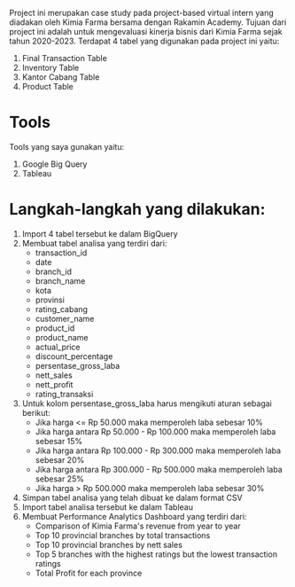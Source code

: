 Project ini merupakan case study pada project-based virtual intern yang diadakan oleh Kimia Farma bersama dengan Rakamin Academy. Tujuan dari project ini adalah untuk mengevaluasi kinerja bisnis dari Kimia Farma sejak tahun 2020-2023. Terdapat 4 tabel yang digunakan pada project ini yaitu:
1. Final Transaction Table
2. Inventory Table
3. Kantor Cabang Table
4. Product Table

# Tools
Tools yang saya gunakan yaitu:
1. Google Big Query
2. Tableau

# Langkah-langkah yang dilakukan:
1. Import 4 tabel tersebut ke dalam BigQuery
2. Membuat tabel analisa yang terdiri dari:
   - transaction_id
   - date
   - branch_id
   - branch_name
   - kota
   - provinsi
   - rating_cabang
   - customer_name
   - product_id
   - product_name
   - actual_price
   - discount_percentage
   - persentase_gross_laba
   - nett_sales
   - nett_profit
   - rating_transaksi
4. Untuk kolom persentase_gross_laba harus mengikuti aturan sebagai berikut:
   - Jika harga <= Rp 50.000 maka memperoleh laba sebesar 10%
   - Jika harga antara Rp 50.000 - Rp 100.000 maka memperoleh laba sebesar 15%
   - Jika harga antara Rp 100.000 - Rp 300.000 maka memperoleh laba sebesar 20%
   - Jika harga antara Rp 300.000 - Rp 500.000 maka memperoleh laba sebesar 25%
   - Jika harga > Rp 500.000 maka memperoleh laba sebesar 30%
5. Simpan tabel analisa yang telah dibuat ke dalam format CSV
6. Import tabel analisa tersebut ke dalam Tableau
7. Membuat Performance Analytics Dashboard yang terdiri dari:
   - Comparison of Kimia Farma's revenue from year to year
   - Top 10 provincial branches by total transactions
   - Top 10 provincial branches by nett sales
   - Top 5 branches with the highest ratings but the lowest transaction ratings
   - Total Profit for each province
